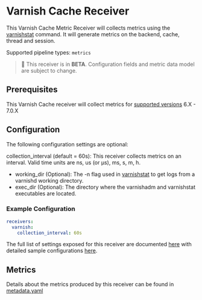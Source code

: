 # Varnish Cache Receiver

This Varnish Cache Metric Receiver will collects metrics using the [varnishstat](https://varnish-cache.org/docs/7.0/reference/varnishstat.html#varnishstat-1) command. It will generate metrics on the backend, cache, thread and session.

Supported pipeline types: `metrics`

> :construction: This receiver is in **BETA**. Configuration fields and metric data model are subject to change.

## Prerequisites

This Varnish Cache receiver will collect metrics for [supported versions](https://varnish-cache.org/releases/) 6.X - 7.0.X 

## Configuration

The following configuration settings are optional:

collection_interval (default = 60s): This receiver collects metrics on an interval. Valid time units are ns, us (or µs), ms, s, m, h.

- working_dir (Optional): The -n flag used in [varnishstat](https://varnish-cache.org/docs/7.0/reference/varnishstat.html#description) to get logs from a varnishd working directory.
- exec_dir (Optional): The directory where the varnishadm and varnishstat executables are located. 

### Example Configuration
```yaml
receivers:
  varnish:
    collection_interval: 60s
```

The full list of settings exposed for this receiver are documented [here](./config.go) with detailed sample configurations [here](./testdata/config.yaml).

## Metrics

Details about the metrics produced by this receiver can be found in [metadata.yaml](./metadata.yaml)
